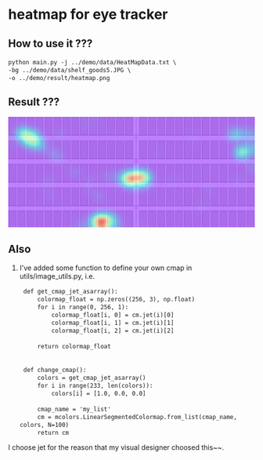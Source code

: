 # heatmap for eye tracker

## How to use it ???
    python main.py -j ../demo/data/HeatMapData.txt \
    -bg ../demo/data/shelf_goods5.JPG \
    -o ../demo/result/heatmap.png

## Result ???
![image](./venv/demo/result/heatmap.png)


## Also
1. I've added some function to define your own cmap in utils/image_utils.py,
i.e. 

        def get_cmap_jet_asarray():
            colormap_float = np.zeros((256, 3), np.float)
            for i in range(0, 256, 1):
                colormap_float[i, 0] = cm.jet(i)[0]
                colormap_float[i, 1] = cm.jet(i)[1]
                colormap_float[i, 2] = cm.jet(i)[2]

            return colormap_float


        def change_cmap():
            colors = get_cmap_jet_asarray()
            for i in range(233, len(colors)):
                colors[i] = [1.0, 0.0, 0.0]

            cmap_name = 'my_list'
            cm = mcolors.LinearSegmentedColormap.from_list(cmap_name, colors, N=100)
            return cm

I choose jet for the reason that my visual designer choosed this~~.